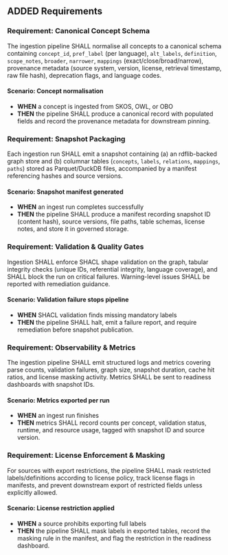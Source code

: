 ## ADDED Requirements
### Requirement: Canonical Concept Schema
The ingestion pipeline SHALL normalise all concepts to a canonical schema containing `concept_id`, `pref_label` (per language), `alt_labels`, `definition`, `scope_notes`, `broader`, `narrower`, `mappings` (exact/close/broad/narrow), provenance metadata (source system, version, license, retrieval timestamp, raw file hash), deprecation flags, and language codes.

#### Scenario: Concept normalisation
- **WHEN** a concept is ingested from SKOS, OWL, or OBO
- **THEN** the pipeline SHALL produce a canonical record with populated fields and record the provenance metadata for downstream pinning.

### Requirement: Snapshot Packaging
Each ingestion run SHALL emit a snapshot containing (a) an rdflib-backed graph store and (b) columnar tables (`concepts`, `labels`, `relations`, `mappings`, `paths`) stored as Parquet/DuckDB files, accompanied by a manifest referencing hashes and source versions.

#### Scenario: Snapshot manifest generated
- **WHEN** an ingest run completes successfully
- **THEN** the pipeline SHALL produce a manifest recording snapshot ID (content hash), source versions, file paths, table schemas, license notes, and store it in governed storage.

### Requirement: Validation & Quality Gates
Ingestion SHALL enforce SHACL shape validation on the graph, tabular integrity checks (unique IDs, referential integrity, language coverage), and SHALL block the run on critical failures. Warning-level issues SHALL be reported with remediation guidance.

#### Scenario: Validation failure stops pipeline
- **WHEN** SHACL validation finds missing mandatory labels
- **THEN** the pipeline SHALL halt, emit a failure report, and require remediation before snapshot publication.

### Requirement: Observability & Metrics
The ingestion pipeline SHALL emit structured logs and metrics covering parse counts, validation failures, graph size, snapshot duration, cache hit ratios, and license masking activity. Metrics SHALL be sent to readiness dashboards with snapshot IDs.

#### Scenario: Metrics exported per run
- **WHEN** an ingest run finishes
- **THEN** metrics SHALL record counts per concept, validation status, runtime, and resource usage, tagged with snapshot ID and source version.

### Requirement: License Enforcement & Masking
For sources with export restrictions, the pipeline SHALL mask restricted labels/definitions according to license policy, track license flags in manifests, and prevent downstream export of restricted fields unless explicitly allowed.

#### Scenario: License restriction applied
- **WHEN** a source prohibits exporting full labels
- **THEN** the pipeline SHALL mask labels in exported tables, record the masking rule in the manifest, and flag the restriction in the readiness dashboard.
